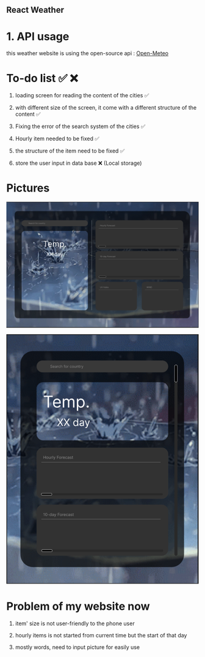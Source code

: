 ## React Weather

# 1. API usage
this weather website is using the open-source api :
[Open-Meteo](https://www.npmjs.com/package/openmeteo)


# To-do list ✅ ❌
1. loading screen for reading the content of the cities ✅

2. with different size of the screen, it come with a different structure of the content ✅

3. Fixing the error of the search system of the cities ✅

4. Hourly item needed to be fixed ✅

5. the structure of the item need to be fixed ✅

6. store the user input in data base ❌ (Local storage)

# Pictures
![Full Screen](./src/img/full-screen-content.png)

![Smaller Screen](./src/img/smaller-screen-content.png)

# Problem of my website now

1. item' size is not user-friendly to the phone user 

2. hourly items is not started from current time but the start of that day

3. mostly words, need to input picture for easily use 